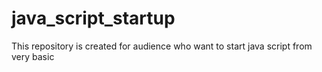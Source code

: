 # java_script_startup
This repository is created for audience who want to start java script from very basic
